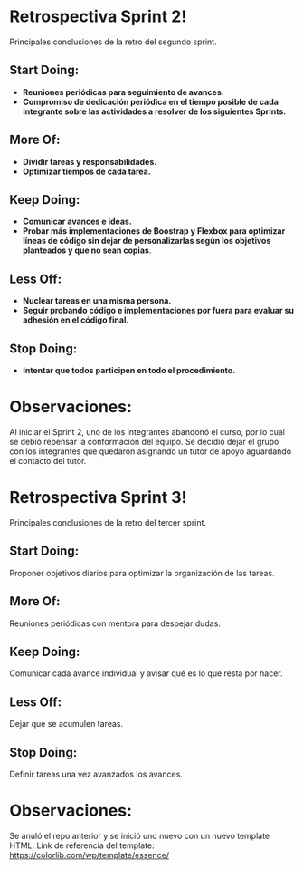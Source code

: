 # Retrospectiva Sprint 2!
Principales conclusiones de la retro del segundo sprint.
## Start Doing:
 - **Reuniones periódicas para seguimiento de avances.**
 - **Compromiso de dedicación periódica en el tiempo posible de cada integrante sobre las actividades a resolver de los siguientes Sprints.**
 ## More Of:
 - **Dividir tareas y responsabilidades.**
 - **Optimizar tiempos de cada tarea.**
## Keep Doing:
 - **Comunicar avances e ideas.**
 - **Probar más implementaciones de Boostrap y Flexbox para optimizar líneas de código sin dejar de personalizarlas según los objetivos planteados y que no sean copias**.
## Less Off:
 - **Nuclear tareas en una misma persona.**
 - **Seguir probando código e implementaciones por fuera para evaluar su  adhesión en el código final.**
## Stop Doing:
 - **Intentar que todos participen en todo el procedimiento.**
# Observaciones:
Al iniciar el Sprint 2, uno de los integrantes abandonó el curso, por lo cual se debió repensar la conformación del equipo. Se decidió dejar el grupo con los integrantes que quedaron asignando un tutor de apoyo aguardando el contacto del tutor. 

# Retrospectiva Sprint 3!
Principales conclusiones de la retro del tercer sprint.
## Start Doing:
Proponer objetivos diarios para optimizar la organización de las tareas. 
 ## More Of:
Reuniones periódicas con mentora para despejar dudas.
 ## Keep Doing:
Comunicar cada avance individual y avisar qué es lo que resta por hacer.
 ## Less Off:
Dejar que se acumulen tareas.
 ## Stop Doing:
Definir tareas una vez avanzados los avances. 
 # Observaciones:
Se anuló el repo anterior y se inició uno nuevo con un nuevo template HTML. Link de referencia del template: https://colorlib.com/wp/template/essence/
